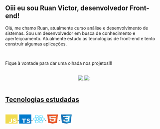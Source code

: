 ## Oiii eu sou Ruan Victor, desenvolvedor Front-end!
<div>
  <p>
    Olá, me chamo Ruan, atualmente curso análise e desenvolvimento de sistemas. Sou um desenvolvedor em busca de conhecimento e aperfeiçoamento. Atualmente estudo as         tecnologias de front-end e tento construir algumas aplicações.
   </p>
</br> 
  <p>Fique à vontade para dar uma olhada nos projetos!!!</p>
</div>
  </br>
<div align="center">
  <a href="https://github.com/ruanovski">
  <img height="180em" src="https://github-readme-stats.vercel.app/api?username=ruanovski&show_icons=true&theme=dark&include_all_commits=true&count_private=true"/>
  <img height="180em" src="https://github-readme-stats.vercel.app/api/top-langs/?username=ruanovski&layout=compact&langs_count=7&theme=dark"/>
</div>
  </br>
  
## Tecnologias estudadas
<div style="display: inline_block"><br>
  <img align="center" alt="Rafa-Js" height="30" width="40" src="https://raw.githubusercontent.com/devicons/devicon/master/icons/javascript/javascript-plain.svg">
  <img align="center" alt="Rafa-Ts" height="30" width="40" src="https://raw.githubusercontent.com/devicons/devicon/master/icons/typescript/typescript-plain.svg">
  <img align="center" alt="Rafa-React" height="30" width="40" src="https://raw.githubusercontent.com/devicons/devicon/master/icons/react/react-original.svg">
  <img align="center" alt="Rafa-HTML" height="30" width="40" src="https://raw.githubusercontent.com/devicons/devicon/master/icons/html5/html5-original.svg">
  <img align="center" alt="Rafa-CSS" height="30" width="40" src="https://raw.githubusercontent.com/devicons/devicon/master/icons/css3/css3-original.svg">
</div>
